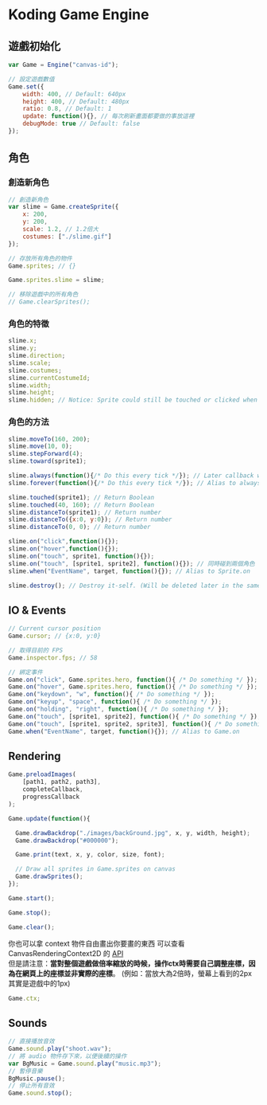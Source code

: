 # Koding Game Engine

## 遊戲初始化
```javascript
var Game = Engine("canvas-id");

// 設定遊戲數值
Game.set({
    width: 400, // Default: 640px
    height: 400, // Default: 480px
    ratio: 0.8, // Default: 1
    update: function(){}, // 每次刷新畫面都要做的事放這裡
    debugMode: true // Default: false
});
```

## 角色
### 創造新角色
```javascript
// 創造新角色
var slime = Game.createSprite({
    x: 200,
    y: 200,
    scale: 1.2, // 1.2倍大
    costumes: ["./slime.gif"]
});

// 存放所有角色的物件
Game.sprites; // {}

Game.sprites.slime = slime;

// 移除遊戲中的所有角色
// Game.clearSprites();
```

### 角色的特徵
```javascript
slime.x;
slime.y;
slime.direction;
slime.scale;
slime.costumes;
slime.currentCostumeId;
slime.width;
slime.height;
slime.hidden; // Notice: Sprite could still be touched or clicked when it's hidden.
```

### 角色的方法
```javascript
slime.moveTo(160, 200);
slime.move(10, 0);
slime.stepForward(4);
slime.toward(sprite1);

slime.always(function(){/* Do this every tick */}); // Later callback will cover the previous one.
slime.forever(function(){/* Do this every tick */}); // Alias to always

slime.touched(sprite1); // Return Boolean
slime.touched(40, 160); // Return Boolean
slime.distanceTo(sprite1); // Return number
slime.distanceTo({x:0, y:0}); // Return number
slime.distanceTo(0, 0); // Return number

slime.on("click",function(){});
slime.on("hover",function(){});
slime.on("touch", sprite1, function(){});
slime.on("touch", [sprite1, sprite2], function(){}); // 同時碰到兩個角色
slime.when("EventName", target, function(){}); // Alias to Sprite.on

slime.destroy(); // Destroy it-self. (Will be deleted later in the same tick )
```

## IO & Events
```javascript
// Current cursor position
Game.cursor; // {x:0, y:0}

// 取得目前的 FPS
Game.inspector.fps; // 58

// 綁定事件
Game.on("click", Game.sprites.hero, function(){ /* Do something */ });
Game.on("hover", Game.sprites.hero, function(){ /* Do something */ });
Game.on("keydown", "w", function(){ /* Do something */ });
Game.on("keyup", "space", function(){ /* Do something */ });
Game.on("holding", "right", function(){ /* Do something */ });
Game.on("touch", [sprite1, sprite2], function(){ /* Do something */ });
Game.on("touch", [sprite1, sprite2, sprite3], function(){ /* Do something */ }); // 三個角色同時碰在一起
Game.when("EventName", target, function(){}); // Alias to Game.on
```


## Rendering

```javascript
Game.preloadImages(
    [path1, path2, path3],
    completeCallback,
    progressCallback
);

Game.update(function(){

  Game.drawBackdrop("./images/backGround.jpg", x, y, width, height);
  Game.drawBackdrop("#000000");

  Game.print(text, x, y, color, size, font);

  // Draw all sprites in Game.sprites on canvas
  Game.drawSprites();
});

Game.start();

Game.stop();

Game.clear();
```

你也可以拿 context 物件自由畫出你要畫的東西
可以查看 CanvasRenderingContext2D 的 [API](https://developer.mozilla.org/en-US/docs/Web/API/CanvasRenderingContext2D)  
但是請注意：**當對整個遊戲做倍率縮放的時候，操作ctx時需要自己調整座標，因為在網頁上的座標並非實際的座標**。
(例如：當放大為2倍時，螢幕上看到的2px其實是遊戲中的1px)
```javascript
Game.ctx;
```


## Sounds

```javascript
// 直接播放音效
Game.sound.play("shoot.wav");
// 將 audio 物件存下來，以便後續的操作
var BgMusic = Game.sound.play("music.mp3");
// 暫停音樂
BgMusic.pause();
// 停止所有音效
Game.sound.stop();
```
